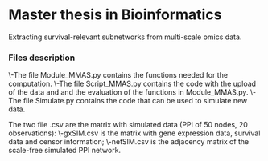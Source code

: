 # Master thesis in Bioinformatics

Extracting survival-relevant subnetworks from multi-scale omics data.

### Files description
\\-The file Module_MMAS.py contains the functions needed for the computation.
\\-The file Script_MMAS.py contains the code with the upload of the data and and the evaluation of the functions in Module_MMAS.py.
\\-The file Simulate.py contains the code that can be used to simulate new data.

The two file .csv are the matrix with simulated data (PPI of 50 nodes, 20 observations):
\\-gxSIM.csv is the matrix with gene expression data, survival data and censor information;
\\-netSIM.csv is the adjacency matrix of the scale-free simulated PPI network.
